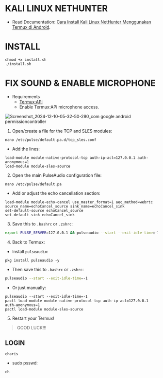# KALI LINUX NETHUNTER

- Read Documentation: [Cara Install Kali Linux NetHunter Menggunakan Termux di Android](https://aghea.vercel.app/blog/cara-install-kali-linux-nethunter-di-android).

# INSTALL
```
chmod +x install.sh
./install.sh
```

# FIX SOUND & ENABLE MICROPHONE

- Requirements
  - [Termux:APi](https://f-droid.org/en/packages/com.termux.api/)
  - Enable Termux:APi microphone access.

![Screenshot_2024-12-10-05-32-50-280_com google android permissioncontroller](https://github.com/user-attachments/assets/b20bb31e-8746-4821-aa8a-c33eb208563b)



1. Open/create a file for the TCP and SLES modules:

```
nano /etc/pulse/default.pa.d/tcp_sles.conf
```

- Add the lines:

```
load-module module-native-protocol-tcp auth-ip-acl=127.0.0.1 auth-anonymous=1
load-module module-sles-source
```

2. Open the main PulseAudio configuration file:

```
nano /etc/pulse/default.pa
```

- Add or adjust the echo cancellation section:

```
load-module module-echo-cancel use_master_format=1 aec_method=webrtc source_name=echoCancel_source sink_name=echoCancel_sink
set-default-source echoCancel_source
set-default-sink echoCancel_sink
```

3. Save this to `.bashrc` or `.zshrc`:
```bash
export PULSE_SERVER=127.0.0.1 && pulseaudio --start --exit-idle-time=-1
```

4. Back to Termux:
- Install `pulseaudio`:

```
pkg install pulseaudio -y
```

- Then save this to `.bashrc` or `.zshrc`:

```bash
pulseaudio --start --exit-idle-time=-1
```

- Or just manually:

```
pulseaudio --start --exit-idle-time=-1
pactl load-module module-native-protocol-tcp auth-ip-acl=127.0.0.1 auth-anonymous=1
pactl load-module module-sles-source
```

5. Restart your Termux!

> GOOD LUCK!!!

## LOGIN

```
charis
```

- sudo psswd:

```
ch
```
